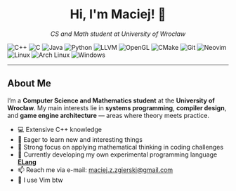 <h1 align="center">Hi, I'm Maciej! 👋</h1>

<p align="center">
  <em>CS and Math student at University of Wrocław</em>
</p>


![C++](https://img.shields.io/badge/Code-C++-informational?style=flat&logo=cplusplus&logoColor=white&color=00599C)
![C](https://img.shields.io/badge/Code-C-informational?style=flat&logo=c&logoColor=white&color=00599C)
![Java](https://img.shields.io/badge/Code-Java-informational?style=flat&logo=java&logoColor=white&color=007396)
![Python](https://img.shields.io/badge/Code-Python-informational?style=flat&logo=python&logoColor=white&color=3776AB)
![LLVM](https://img.shields.io/badge/Tool-LLVM-informational?style=flat&logo=llvm&logoColor=white&color=262D3A)
![OpenGL](https://img.shields.io/badge/Graphics-OpenGL-informational?style=flat&logo=opengl&logoColor=white&color=5586A4)
![CMake](https://img.shields.io/badge/Build-CMake-informational?style=flat&logo=cmake&logoColor=white&color=064F8C)
![Git](https://img.shields.io/badge/Tool-Git-informational?style=flat&logo=git&logoColor=white&color=F05032)
![Neovim](https://img.shields.io/badge/Editor-Neovim-informational?style=flat&logo=neovim&logoColor=white&color=57A143) 
![Linux](https://img.shields.io/badge/System-Linux-informational?style=flat&logo=linux&logoColor=black&color=FCC624)
![Arch Linux](https://img.shields.io/badge/Distro-ArchLinux-informational?style=flat&logo=arch-linux&logoColor=white&color=1793D1)
![Windows](https://img.shields.io/badge/System-Windows-informational?style=flat&logo=windows&logoColor=white&color=0078D6)

---

## About Me

I’m a **Computer Science and Mathematics student** at the **University of Wrocław**.
My main interests lie in **systems programming**, **compiler design**, and **game engine architecture** — areas where theory meets practice.  

- 💻 Extensive C++ knowledge
- 🌱 Eager to learn new and interesting things
- 🧮 Strong focus on applying mathematical thinking in coding challenges
- 🔭 Currently developing my own experimental programming language **[ELang](https://github.com/ELang)**
- 📫 Reach me via e-mail: [maciej.z.zgierski@gmail.com](mailto:maciej.z.zgierski@gmail.com)
- 🚀 I use Vim btw
